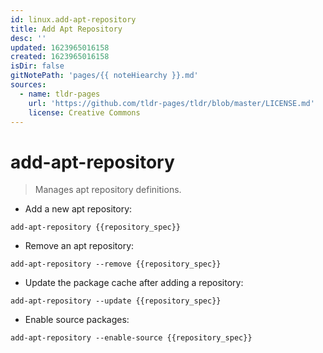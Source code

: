 ```yaml
---
id: linux.add-apt-repository
title: Add Apt Repository
desc: ''
updated: 1623965016158
created: 1623965016158
isDir: false
gitNotePath: 'pages/{{ noteHiearchy }}.md'
sources:
  - name: tldr-pages
    url: 'https://github.com/tldr-pages/tldr/blob/master/LICENSE.md'
    license: Creative Commons
---
```

# add-apt-repository

> Manages apt repository definitions.

- Add a new apt repository:

`add-apt-repository {{repository_spec}}`

- Remove an apt repository:

`add-apt-repository --remove {{repository_spec}}`

- Update the package cache after adding a repository:

`add-apt-repository --update {{repository_spec}}`

- Enable source packages:

`add-apt-repository --enable-source {{repository_spec}}`

